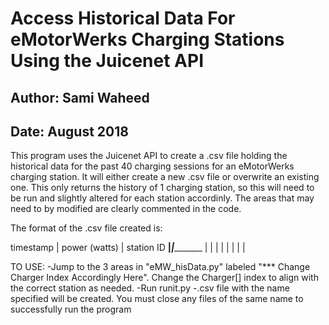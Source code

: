# Access Historical Data For eMotorWerks Charging Stations Using the Juicenet API 
## Author: Sami Waheed
## Date: August 2018


This program uses the Juicenet API to create a .csv file holding the historical data for the past 40 charging
sessions for an eMotorWerks charging station. It will either create a new .csv file or overwrite an existing one.
This only returns the history of 1 charging station, so this will need to be run and slightly altered for each
station accordinly. The areas that may need to by modified are clearly commented in the code.


The format of the .csv file created is:

  timestamp | power (watts) | station ID
  __________|_______________|____________
            |               |
            |               |
            |               |
            |               |

TO USE:
-Jump to the 3 areas in "eMW_hisData.py" labeled "*** Change Charger Index Accordingly Here". Change the Charger[] index to align with the correct station as needed.
-Run runit.py
-.csv file with the name specified will be created. You must close any files of the same name to successfully run the program


